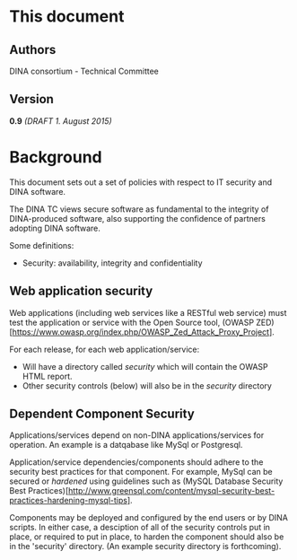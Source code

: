 This document
=============

Authors
-------

DINA consortium - Technical Committee

Version
-------

**0.9** *(DRAFT 1. August 2015)*

Background
=============
This document sets out a set of policies with respect to IT security and DINA software.

The DINA TC views secure software as fundamental to the integrity of DINA-produced software, also supporting the confidence of partners adopting DINA software.

Some definitions:
* Security: availability, integrity and confidentiality


Web application security
-------
Web applications (including web services like a RESTful web service) must test the application or service with the Open Source tool, (OWASP ZED)[https://www.owasp.org/index.php/OWASP_Zed_Attack_Proxy_Project].

For each release, for each web application/service:
* Will have a directory called *security* which will contain the OWASP HTML report.
* Other security controls (below) will also be in the *security* directory


Dependent Component Security
-------
Applications/services depend on non-DINA applications/services for operation.
An example is a datqabase like MySql or Postgresql.

Application/service dependencies/components should adhere to the security best practices for that component.
For example, MySql can be secured or *hardened* using guidelines such as (MySQL Database Security Best Practices)[http://www.greensql.com/content/mysql-security-best-practices-hardening-mysql-tips].

Components may be deployed and configured by the end users or by DINA scripts.
In either case, a desciption of all of the security controls put in place, or required to put in place, to harden the component should also be in the 'security' directory.
(An example security directory is forthcoming).









